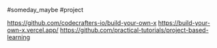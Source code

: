 #someday_maybe #project

https://github.com/codecrafters-io/build-your-own-x
https://build-your-own-x.vercel.app/
https://github.com/practical-tutorials/project-based-learning
